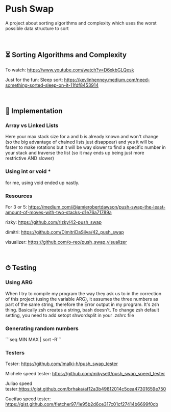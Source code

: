 # Push Swap
A project about sorting algorithms and complexity which uses the worst possible data structure to sort

<br/>

## ⏳ Sorting Algorithms and Complexity
To watch: https://www.youtube.com/watch?v=D6xkbGLQesk

Just for the fun:
Sleep sort: https://kevlinhenney.medium.com/need-something-sorted-sleep-on-it-11fdf8453914

<br/>

## 🥞 Implementation
### Array vs Linked Lists
Here your max stack size for a and b is already known and won't change (so the big advantage of chained lists just disappear) and yes it will be faster to make rotations but it will be way slower to find a specific number in your stack and traverse the list (so it may ends up being just more restrictive AND slower)

### Using int or void \*
for me, using void ended up nastly. 

### Resources
For 3 or 5: https://medium.com/@jamierobertdawson/push-swap-the-least-amount-of-moves-with-two-stacks-d1e76a71789a

rizky: https://github.com/rizky/42-push_swap

dimitri: https://github.com/DimitriDaSilva/42_push_swap

visualizer: https://github.com/o-reo/push_swap_visualizer

<br/>

## ⏱ Testing
### Using ARG
When I try to compile my program the way they ask us to in the correction of this project (using the variable ARG), it assumes the three numbers as part of the same string, therefore the Error output in my program.
It's zsh thing. Basically zsh creates a string, bash doesn't. To change zsh default setting, you need to add setopt shwordsplit in your .zshrc file

### Generating random numbers
´´´seq MIN MAX | sort -R´´´

### Testers
Tester: https://github.com/lmalki-h/push_swap_tester

Michele speed tester: https://github.com/mikysett/push_swap_speed_tester

Juliao speed tester:https://gist.github.com/brhaka/af12a3b49812014c5cea47301659e750

Gueifao speed tester: https://gist.github.com/fletcher97/1e95b2d6ce317c01cf27414b6699f0cb
